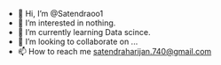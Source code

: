 - 👋 Hi, I’m @Satendraoo1
- 👀 I’m interested in nothing.
- 🌱 I’m currently learning Data scince.
- 💞️ I’m looking to collaborate on ...
- 📫 How to reach me satendraharijan.740@gmail.com

<!---
Satendraoo1/Satendraoo1 is a ✨ special ✨ repository because its `README.md` (this file) appears on your GitHub profile.
You can click the Preview link to take a look at your changes.
--->
